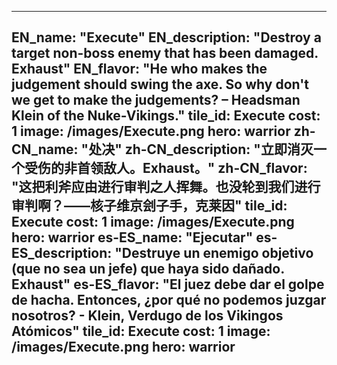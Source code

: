 ---

EN_name: "Execute"
EN_description: "Destroy a target non-boss enemy that has been damaged.  Exhaust"
EN_flavor: "He who makes the judgement should swing the axe. So why don't we get to make the judgements? – Headsman Klein of the Nuke-Vikings."
tile_id: Execute
cost: 1
image: /images/Execute.png
hero: warrior
zh-CN_name: "处决"
zh-CN_description: "立即消灭一个受伤的非首领敌人。Exhaust。"
zh-CN_flavor: "这把利斧应由进行审判之人挥舞。也没轮到我们进行审判啊？——核子维京刽子手，克莱因"
tile_id: Execute
cost: 1
image: /images/Execute.png
hero: warrior
es-ES_name: "Ejecutar"
es-ES_description: "Destruye un enemigo objetivo (que no sea un jefe) que haya sido dañado. Exhaust"
es-ES_flavor: "El juez debe dar el golpe de hacha. Entonces, ¿por qué no podemos juzgar nosotros? - Klein, Verdugo de los Vikingos Atómicos"
tile_id: Execute
cost: 1
image: /images/Execute.png
hero: warrior
---